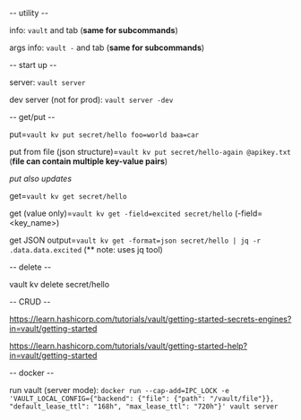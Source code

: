 -- utility --

info: `vault` and tab (**same for subcommands**)

args info: `vault -` and tab (**same for subcommands**)

-- start up --

server: `vault server`

dev server (not for prod): `vault server -dev`

-- get/put --

put=`vault kv put secret/hello foo=world baa=car`

put from file (json structure)=`vault kv put secret/hello-again @apikey.txt` (**file can contain multiple key-value pairs**)

*put also updates*

get=`vault kv get secret/hello`

get (value only)=`vault kv get -field=excited secret/hello` (-field=<key_name>)

get JSON output=`vault kv get -format=json secret/hello | jq -r .data.data.excited` (** note: uses jq tool)

-- delete --

vault kv delete secret/hello

-- CRUD --

https://learn.hashicorp.com/tutorials/vault/getting-started-secrets-engines?in=vault/getting-started

https://learn.hashicorp.com/tutorials/vault/getting-started-help?in=vault/getting-started

-- docker -- 

run vault (server mode): `docker run --cap-add=IPC_LOCK -e 'VAULT_LOCAL_CONFIG={"backend": {"file": {"path": "/vault/file"}}, "default_lease_ttl": "168h", "max_lease_ttl": "720h"}' vault server`

